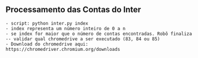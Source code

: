 ## Processamento das Contas do Inter

    - script: python inter.py index
    - index representa um número inteiro de 0 a n
    - se index for maior que o número de contas encontradas. Robô finaliza
    -- validar qual chromedrive a ser executado (83, 84 ou 85)
    - Download do chromedrive aqui: https://chromedriver.chromium.org/downloads